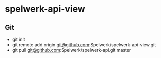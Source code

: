# spelwerk-api-view

## Git

- git init
- git remote add origin git@github.com:Spelwerk/spelwerk-api-view.git
- git pull git@github.com:Spelwerk/spelwerk-api.git master
